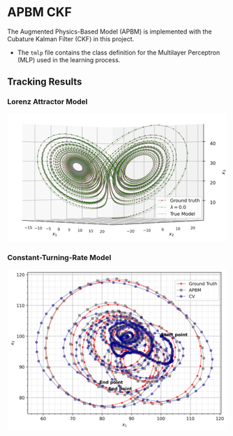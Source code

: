 # APBM CKF

The Augmented Physics-Based Model (APBM) is implemented with the Cubature Kalman Filter (CKF) in this project.

- The `tmlp` file contains the class definition for the Multilayer Perceptron (MLP) used in the learning process.

## Tracking Results

### Lorenz Attractor Model
<img src="figs/lorenz_seed0_adjusted.png" alt="Lorenz Attractor Tracking Result" width="600"/>

### Constant-Turning-Rate Model
<img src="figs/constant_velocity_seed9.png" alt="Constant-Turning-Rate Tracking Result" width="600"/>
